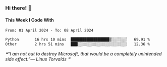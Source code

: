 ### Hi there! 👋

#### This Week I Code With
<!--START_SECTION:waka-->

```txt
From: 01 April 2024 - To: 08 April 2024

Python       16 hrs 10 mins  █████████████████▒░░░░░░░   69.91 %
Other        2 hrs 51 mins   ███░░░░░░░░░░░░░░░░░░░░░░   12.36 %
```

<!--END_SECTION:waka-->

<!--STARTS_HERE_QUOTE_README-->
<i>❝“I am not out to destroy Microsoft, that would be a completely unintended side effect.”— Linus Torvalds   ❞</i>
<!--ENDS_HERE_QUOTE_README-->
